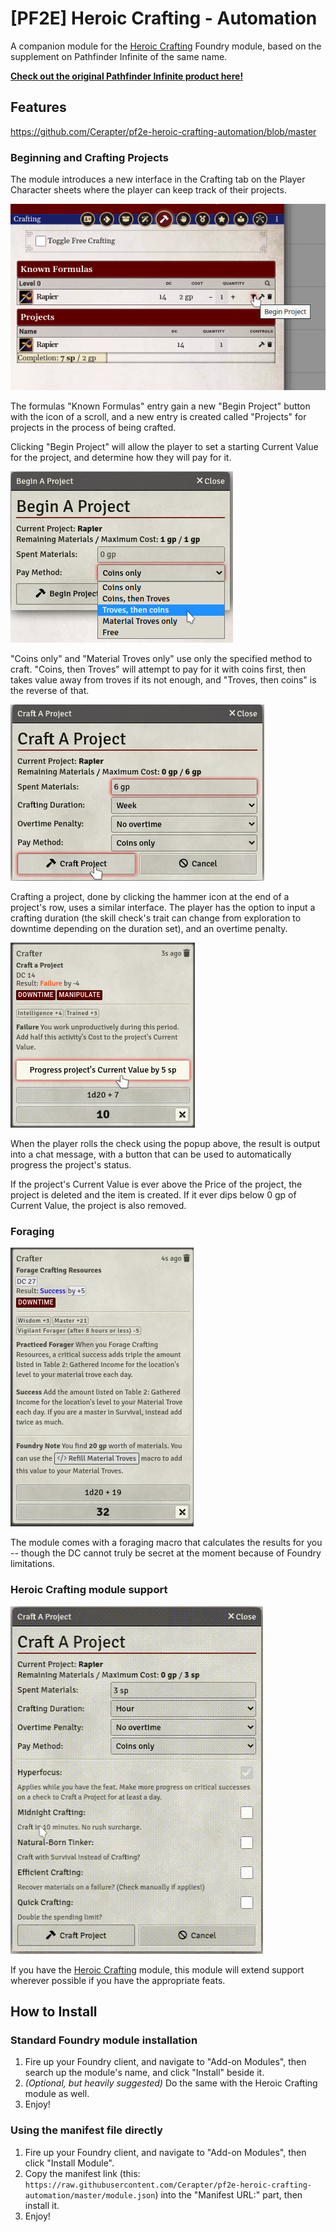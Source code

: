 # [PF2E] Heroic Crafting - Automation

A companion module for the [Heroic Crafting](https://foundryvtt.com/packages/heroic-crafting) Foundry module, based on the supplement on Pathfinder Infinite of the same name.

[**Check out the original Pathfinder Infinite product here!**](https://www.pathfinderinfinite.com/product/389992/Heroic-Crafting?src=ceraptor-module)

## Features

https://github.com/Cerapter/pf2e-heroic-crafting-automation/blob/master
### Beginning and Crafting Projects

The module introduces a new interface in the Crafting tab on the Player Character sheets where the player can keep track of their projects.

![An image of the Foundry PF2E Character sheet's Crafting tab, with a new entry in the middle, called "Projects". The cursor is hovering over a new "Begin Project" button next to a formula for a rapier.](./docs/begin_project.png?raw=true)

The formulas "Known Formulas" entry gain a new "Begin Project" button with the icon of a scroll, and a new entry is created called "Projects" for projects in the process of being crafted.

Clicking "Begin Project" will allow the player to set a starting Current Value for the project, and determine how they will pay for it.

![An image of a popup window that displays what project the player intends to start, how much they can spend on it at most, with an input field for how much they ARE spending on it, and a "pay method" dropdown menu that asks how the spent amount should be paid.](./docs/begin_project_menu.png?raw=true)

"Coins only" and "Material Troves only" use only the specified method to craft. "Coins, then Troves" will attempt to pay for it with coins first, then takes value away from troves if its not enough, and "Troves, then coins" is the reverse of that.

![An image of a popup window that asks the player how much they are spending to craft a project, how long they are working on it, if they are taking any overtime penalties, and how they intend to pay the costs.](./docs/craft_project_menu.png?raw=true)

Crafting a project, done by clicking the hammer icon at the end of a project's row, uses a similar interface. The player has the option to input a crafting duration (the skill check's trait can change from exploration to downtime depending on the duration set), and an overtime penalty.

![An image of a chat message of a failed crafting check. The message has a button to progress the project's completion by 5 sp.](./docs/crafting_check.png?raw=true)

When the player rolls the check using the popup above, the result is output into a chat message, with a button that can be used to automatically progress the project's status.

If the project's Current Value is ever above the Price of the project, the project is deleted and the item is created. If it ever dips below 0 gp of Current Value, the project is also removed.

### Foraging

![An image of a chat message of a successful foraging check. The message instructs the user to refill their material troves by 20 gp.](./docs/foraging.png?raw=true)

The module comes with a foraging macro that calculates the results for you -- though the DC cannot truly be secret at the moment because of Foundry limitations.

### Heroic Crafting module support

![A GIF of the crafting popup, now with multiple extra options, all named after various Heroic Crafting feats.](./docs/heroic_crafting_support.gif?raw=true)

If you have the [Heroic Crafting](https://foundryvtt.com/packages/heroic-crafting) module, this module will extend support wherever possible if you have the appropriate feats. 
## How to Install

### Standard Foundry module installation

1. Fire up your Foundry client, and navigate to "Add-on Modules", then search up the module's name, and click "Install" beside it.
2. *(Optional, but heavily suggested)* Do the same with the Heroic Crafting module as well.
3. Enjoy!
### Using the manifest file directly

1. Fire up your Foundry client, and navigate to "Add-on Modules", then click "Install Module".
2. Copy the manifest link (this: `https://raw.githubusercontent.com/Cerapter/pf2e-heroic-crafting-automation/master/module.json`) into the "Manifest URL:" part, then install it. 
3. Enjoy!